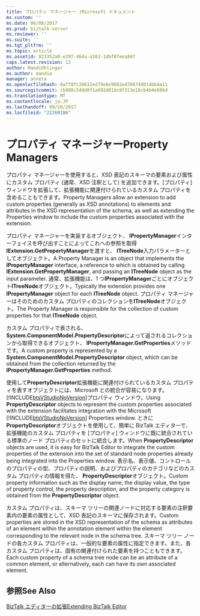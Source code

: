 ```yaml
---
title: プロパティ マネージャー |Microsoft ドキュメント
ms.custom: ''
ms.date: 06/08/2017
ms.prod: biztalk-server
ms.reviewer: ''
ms.suite: ''
ms.tgt_pltfrm: ''
ms.topic: article
ms.assetid: 823352a0-e397-464a-a163-1dbf8feea8d7
caps.latest.revision: 12
author: MandiOhlinger
ms.author: mandia
manager: anneta
ms.openlocfilehash: 6aff8fc39612ed79e6e9602ed39874d014bb4a11
ms.sourcegitcommit: cb908c540d8f1a692d01dc8f313e16cb4b4e696d
ms.translationtype: MT
ms.contentlocale: ja-JP
ms.lasthandoff: 09/20/2017
ms.locfileid: "22269106"
---
```

# <a name="property-managers"></a><span data-ttu-id="b15d7-102">プロパティ マネージャー</span><span class="sxs-lookup"><span data-stu-id="b15d7-102">Property Managers</span></span>
<span data-ttu-id="b15d7-103">プロパティ マネージャーを使用すると、XSD 表記のスキーマの要素および属性にカスタム プロパティ (通常、XSD 注釈として) を追加できます。[プロパティ] ウィンドウを拡張して、拡張機能に関連付けられているカスタム プロパティを含めることもできます。</span><span class="sxs-lookup"><span data-stu-id="b15d7-103">Property Managers allow an extension to add custom properties (generally as XSD annotations) to elements and attributes in the XSD representation of the schema, as well as extending the Properties window to include the custom properties associated with the extension.</span></span>  
  
 <span data-ttu-id="b15d7-104">プロパティ マネージャーを実装するオブジェクト、 **IPropertyManager**インターフェイスを呼び出すことによってこれへの参照を取得**IExtension.GetPropertyManager**を渡すと、 **ITreeNode**入力パラメーターとしてオブジェクト。</span><span class="sxs-lookup"><span data-stu-id="b15d7-104">A Property Manager is an object that implements the **IPropertyManager** interface, a reference to which is obtained by calling **IExtension.GetPropertyManager**, and passing an **ITreeNode** object as the input parameter.</span></span> <span data-ttu-id="b15d7-105">通常、拡張機能は、1 つ**IPropertyManager**ごとにオブジェクト**ITreeNode**オブジェクト。</span><span class="sxs-lookup"><span data-stu-id="b15d7-105">Typically the extension provides one **IPropertyManager** object for each **ITreeNode** object.</span></span> <span data-ttu-id="b15d7-106">プロパティ マネージャーはそのためのカスタム プロパティのコレクションを**ITreeNode**オブジェクト。</span><span class="sxs-lookup"><span data-stu-id="b15d7-106">The Property Manager is responsible for the collection of custom properties for that **ITreeNode** object.</span></span>  
  
 <span data-ttu-id="b15d7-107">カスタム プロパティで表される、 **System.ComponentModel.PropertyDescriptor**によって返されるコレクションから取得できるオブジェクト、 **IPropertyManager.GetProperties**メソッドです。</span><span class="sxs-lookup"><span data-stu-id="b15d7-107">A custom property is represented by a **System.ComponentModel.PropertyDescriptor** object, which can be obtained from the collection returned by the **IPropertyManager.GetProperties** method.</span></span>  
  
 <span data-ttu-id="b15d7-108">使用して**PropertyDescriptor**拡張機能に関連付けられているカスタム プロパティを表すオブジェクトには、Microsoft との統合が容易になります。[!INCLUDE[btsVStudioNoVersion](../includes/btsvstudionoversion-md.md)]プロパティ ウィンドウ。</span><span class="sxs-lookup"><span data-stu-id="b15d7-108">Using **PropertyDescriptor** objects to represent the custom properties associated with the extension facilitates integration with the Microsoft [!INCLUDE[btsVStudioNoVersion](../includes/btsvstudionoversion-md.md)] Properties window.</span></span> <span data-ttu-id="b15d7-109">ときに**PropertyDescriptor**オブジェクトを使用して、簡単に BizTalk エディターで、拡張機能のカスタム プロパティを [プロパティ] ウィンドウに既に統合されている標準のノード プロパティのセットに統合します。</span><span class="sxs-lookup"><span data-stu-id="b15d7-109">When **PropertyDescriptor** objects are used, it is easy for BizTalk Editor to integrate the custom properties of the extension into the set of standard node properties already being integrated into the Properties window.</span></span> <span data-ttu-id="b15d7-110">表示名、表示値、コントロールのプロパティの型、プロパティの説明、およびプロパティのカテゴリなどのカスタム プロパティの情報を得た、 **PropertyDescriptor**オブジェクト。</span><span class="sxs-lookup"><span data-stu-id="b15d7-110">Custom property information such as the display name, the display value, the type of property control, the property description, and the property category is obtained from the **PropertyDescriptor** object.</span></span>  
  
 <span data-ttu-id="b15d7-111">カスタム プロパティは、スキーマ ツリーの関連ノードに対応する要素の注釈要素内の要素の属性として、XSD 表記のスキーマに保存されます。</span><span class="sxs-lookup"><span data-stu-id="b15d7-111">Custom properties are stored in the XSD representation of the schema as attributes of an element within the annotation element within the element corresponding to the relevant node in the schema tree.</span></span> <span data-ttu-id="b15d7-112">スキーマ ツリー ノードの各カスタム プロパティは、一般的な要素の属性に指定できます。また、各カスタム プロパティは、固有の関連付けられた要素を持つこともできます。</span><span class="sxs-lookup"><span data-stu-id="b15d7-112">Each custom property of a schema tree node can be an attribute of a common element, or alternatively, each can have its own associated element.</span></span>  
  
## <a name="see-also"></a><span data-ttu-id="b15d7-113">参照</span><span class="sxs-lookup"><span data-stu-id="b15d7-113">See Also</span></span>  
 [<span data-ttu-id="b15d7-114">BizTalk エディターの拡張</span><span class="sxs-lookup"><span data-stu-id="b15d7-114">Extending BizTalk Editor</span></span>](../core/extending-biztalk-editor.md)